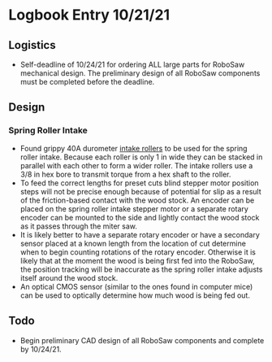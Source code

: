 # Logbook Entry 10/21/21

## Logistics
- Self-deadline of 10/24/21 for ordering ALL large parts for RoboSaw mechanical design. The preliminary design of all RoboSaw components must be completed before the deadline.

## Design
### Spring Roller Intake
- Found grippy 40A durometer [intake rollers](https://www.andymark.com/products/2-25-in-hd-compliant-wheels?Bore=3%2F8+Hex&Durometer=40A&via=Z2lkOi8vYW5keW1hcmsvV29ya2FyZWE6OkNhdGFsb2c6OkNhdGVnb3J5LzVhZjhlMjgzYmM2ZjZkNWUzNmYyMzk2YQ) to be used for the spring roller intake. Because each roller is only 1 in wide they can be stacked in parallel with each other to form a wider roller. The intake rollers use a 3/8 in hex bore to transmit torque from a hex shaft to the roller.
- To feed the correct lengths for preset cuts blind stepper motor position steps will not be precise enough because of potential for slip as a result of the friction-based contact with the wood stock. An encoder can be placed on the spring roller intake stepper motor or a separate rotary encoder can be mounted to the side and lightly contact the wood stock as it passes through the miter saw.
- It is likely better to have a separate rotary encoder or have a secondary sensor placed at a known length from the location of cut determine when to begin counting rotations of the rotary encoder. Otherwise it is likely that at the moment the wood is being first fed into the RoboSaw, the position tracking will be inaccurate as the spring roller intake adjusts itself around the wood stock.
- An optical CMOS sensor (similar to the ones found in computer mice) can be used to optically determine how much wood is being fed out.

## Todo
- Begin preliminary CAD design of all RoboSaw components and complete by 10/24/21.